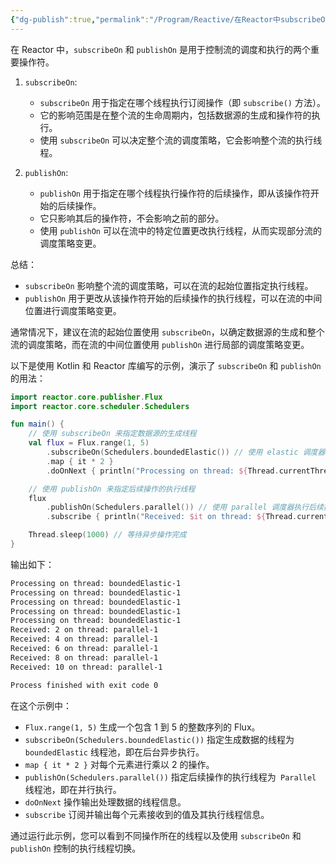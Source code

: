 ```yaml
---
{"dg-publish":true,"permalink":"/Program/Reactive/在Reactor中subscribeOn，publishOn有什么区别/","noteIcon":""}
---
```


在 Reactor 中，`subscribeOn` 和 `publishOn` 是用于控制流的调度和执行的两个重要操作符。

1. `subscribeOn`:
   - `subscribeOn` 用于指定在哪个线程执行订阅操作（即 `subscribe()` 方法）。
   - 它的影响范围是在整个流的生命周期内，包括数据源的生成和操作符的执行。
   - 使用 `subscribeOn` 可以决定整个流的调度策略，它会影响整个流的执行线程。

2. `publishOn`:
   - `publishOn` 用于指定在哪个线程执行操作符的后续操作，即从该操作符开始的后续操作。
   - 它只影响其后的操作符，不会影响之前的部分。
   - 使用 `publishOn` 可以在流中的特定位置更改执行线程，从而实现部分流的调度策略变更。

总结：
- `subscribeOn` 影响整个流的调度策略，可以在流的起始位置指定执行线程。
- `publishOn` 用于更改从该操作符开始的后续操作的执行线程，可以在流的中间位置进行调度策略变更。

通常情况下，建议在流的起始位置使用 `subscribeOn`，以确定数据源的生成和整个流的调度策略，而在流的中间位置使用 `publishOn` 进行局部的调度策略变更。


以下是使用 Kotlin 和 Reactor 库编写的示例，演示了 `subscribeOn` 和 `publishOn` 的用法：

```kotlin
import reactor.core.publisher.Flux
import reactor.core.scheduler.Schedulers

fun main() {
    // 使用 subscribeOn 来指定数据源的生成线程
    val flux = Flux.range(1, 5)
        .subscribeOn(Schedulers.boundedElastic()) // 使用 elastic 调度器生成数据
        .map { it * 2 }
        .doOnNext { println("Processing on thread: ${Thread.currentThread().name}") }

    // 使用 publishOn 来指定后续操作的执行线程
    flux
        .publishOn(Schedulers.parallel()) // 使用 parallel 调度器执行后续操作
        .subscribe { println("Received: $it on thread: ${Thread.currentThread().name}") }

    Thread.sleep(1000) // 等待异步操作完成
}
```
输出如下：
```bash
Processing on thread: boundedElastic-1
Processing on thread: boundedElastic-1
Processing on thread: boundedElastic-1
Processing on thread: boundedElastic-1
Processing on thread: boundedElastic-1
Received: 2 on thread: parallel-1
Received: 4 on thread: parallel-1
Received: 6 on thread: parallel-1
Received: 8 on thread: parallel-1
Received: 10 on thread: parallel-1

Process finished with exit code 0
```

在这个示例中：

- `Flux.range(1, 5)` 生成一个包含 1 到 5 的整数序列的 Flux。
- `subscribeOn(Schedulers.boundedElastic())` 指定生成数据的线程为`boundedElastic` 线程池，即在后台异步执行。
- `map { it * 2 }` 对每个元素进行乘以 2 的操作。
- `publishOn(Schedulers.parallel())` 指定后续操作的执行线程为` Parallel` 线程池，即在并行执行。
- `doOnNext` 操作输出处理数据的线程信息。
- `subscribe` 订阅并输出每个元素接收到的值及其执行线程信息。

通过运行此示例，您可以看到不同操作所在的线程以及使用 `subscribeOn` 和 `publishOn` 控制的执行线程切换。